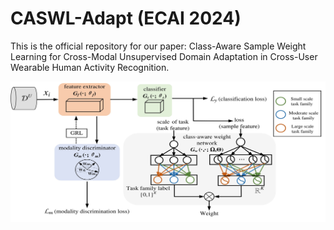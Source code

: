 # CASWL-Adapt (ECAI 2024)
This is the official repository for our paper: Class-Aware Sample Weight Learning for Cross-Modal Unsupervised Domain Adaptation in Cross-User Wearable Human Activity Recognition.

![CASWL-Adapt_framework](CASWL-Adapt.jpg)

